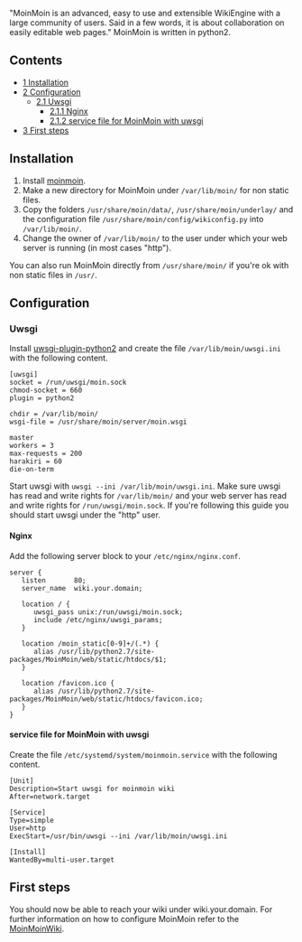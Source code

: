 "MoinMoin is an advanced, easy to use and extensible WikiEngine with a large community of users. Said in a few words, it is about collaboration on easily editable web pages." MoinMoin is written in python2.

## Contents

*   [1 Installation](#Installation)
*   [2 Configuration](#Configuration)
    *   [2.1 Uwsgi](#Uwsgi)
        *   [2.1.1 Nginx](#Nginx)
        *   [2.1.2 service file for MoinMoin with uwsgi](#service_file_for_MoinMoin_with_uwsgi)
*   [3 First steps](#First_steps)

## Installation

1.  Install [moinmoin](https://www.archlinux.org/packages/?name=moinmoin).
2.  Make a new directory for MoinMoin under `/var/lib/moin/` for non static files.
3.  Copy the folders `/usr/share/moin/data/`, `/usr/share/moin/underlay/` and the configuration file `/usr/share/moin/config/wikiconfig.py` into `/var/lib/moin/`.
4.  Change the owner of `/var/lib/moin/` to the user under which your web server is running (in most cases "http").

You can also run MoinMoin directly from `/usr/share/moin/` if you're ok with non static files in `/usr/`.

## Configuration

### Uwsgi

Install [uwsgi-plugin-python2](https://www.archlinux.org/packages/?name=uwsgi-plugin-python2) and create the file `/var/lib/moin/uwsgi.ini` with the following content.

```
[uwsgi]
socket = /run/uwsgi/moin.sock
chmod-socket = 660
plugin = python2

chdir = /var/lib/moin/
wsgi-file = /usr/share/moin/server/moin.wsgi

master
workers = 3
max-requests = 200
harakiri = 60
die-on-term

```

Start uwsgi with `uwsgi --ini /var/lib/moin/uwsgi.ini`. Make sure uwsgi has read and write rights for `/var/lib/moin/` and your web server has read and write rights for `/run/uwsgi/moin.sock`. If you're following this guide you should start uwsgi under the "http" user.

#### Nginx

Add the following server block to your `/etc/nginx/nginx.conf`.

```
server {
   listen       80;
   server_name  wiki.your.domain;

   location / {
      uwsgi_pass unix:/run/uwsgi/moin.sock;
      include /etc/nginx/uwsgi_params;
   }

   location /moin_static[0-9]+/(.*) {
      alias /usr/lib/python2.7/site-packages/MoinMoin/web/static/htdocs/$1;
   }

   location /favicon.ico {
      alias /usr/lib/python2.7/site-packages/MoinMoin/web/static/htdocs/favicon.ico;
   }
}

```

#### service file for MoinMoin with uwsgi

Create the file `/etc/systemd/system/moinmoin.service` with the following content.

```
[Unit]
Description=Start uwsgi for moinmoin wiki
After=network.target

[Service]
Type=simple
User=http
ExecStart=/usr/bin/uwsgi --ini /var/lib/moin/uwsgi.ini

[Install]
WantedBy=multi-user.target

```

## First steps

You should now be able to reach your wiki under wiki.your.domain. For further information on how to configure MoinMoin refer to the [MoinMoinWiki](http://moinmo.in/).
